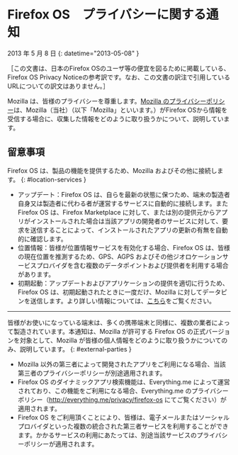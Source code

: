 # Firefox OS　プライバシーに関する通知

2013 年 5 月 8 日
{: datetime="2013-05-08" }

［この文書は、日本のFirefox OSのユーザ等の便宜を図るために掲載している、Firefox OS Privacy Noticeの参考訳です。なお、この文書の訳注で引用しているURLについての訳文はありません。］

Mozilla は、皆様のプライバシーを尊重します。[Mozilla のプライバシーポリシー](https://www.mozilla.org/privacy/)は、Mozilla（当社）（以下「Mozilla」といいます。）がFirefox OSから情報を受信する場合に、収集した情報をどのように取り扱うかについて、説明しています。

## 留意事項

Firefox OS は、製品の機能を提供するため、Mozilla およびその他に接続します。
{: #location-services }

* アップデート：Firefox OS は、自らを最新の状態に保つため、端末の製造者自身又は製造者に代わる者が運営するサービスに自動的に接続します。また Firefox OS は、Firefox Marketplace に対して、または別の提供元からアプリがインストールされた場合は当該アプリの開発者のサービスに対して、要求を送信することによって、インストールされたアプリの更新の有無を自動的に確認します。
* 位置情報：皆様が位置情報サービスを有効化する場合、Firefox OS は、皆様の現在位置を推測するため、GPS、AGPS およびその他ジオロケーションサービスプロバイダを含む複数のデータポイントおよび提供者を利用する場合があります。
* 初期起動：アップデートおよびアプリケーションの提供を適切に行うため、Firefox OS は、初期起動されたときに一度だけ、Mozilla に対してデータピンを送信します。より詳しい情報については、[こちら](https://wiki.mozilla.org/FirefoxOS/Metrics)をご覧ください。

---------------------------------------

皆様がお使いになっている端末は、多くの携帯端末と同様に、複数の業者によって製造されています。本通知は、Mozilla が許可する Firefox OS の正式バージョンを対象として、Mozilla が皆様の個人情報をどのように取り扱うかについてのみ、説明しています。
{: #external-parties }

* Mozilla 以外の第三者によって開発されたアプリをご利用になる場合、当該第三者のプライバシーポリシーが別途適用されます。
* Firefox OS のダイナミックアプリ検索機能は、Everything.me によって運営されており、この機能をご利用になる場合、Everything.me のプライバシーポリシー（http://everything.me/privacy/firefox-os にてご覧ください）が適用されます。
* Firefox OS をご利用頂くことにより、皆様は、電子メールまたはソーシャルプロバイダといった複数の統合された第三者サービスを利用することができます。かかるサービスの利用にあたっては、別途当該サービスのプライバシーポリシーが適用されます。
